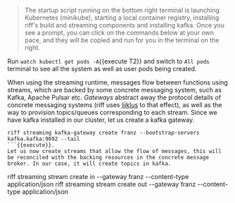 > The startup script running on the bottom right terminal is launching Kubernetes (minikube), starting a local container registry, installing riff's build and streaming components and installing kafka. Once you see a prompt, you can click on the commands below at your own pace, and they will be copied and run for you in the terminal on the right.

Run `watch kubectl get pods -A`{{execute T2}} and switch to `All pods` terminal to see all the system as well as user pods being created.

When using the streaming runtime, messages flow between functions using streams, which are backed by some concrete messaging system, such as Kafka, Apache Pulsar etc. *Gateways* abstract away the protocol details of concrete messaging systems (riff uses [liiklus](https://github.com/bsideup/liiklus) to that effect), as well as the way to provision topics/queues corresponding to each stream.
Since we have kafka installed in our cluster, let us create a kafka gateway.
```
riff streaming kafka-gateway create franz --bootstrap-servers kafka.kafka:9092 --tail
```{{execute}}.
Let us now create streams that allow the flow of messages, this will be reconciled with the backing resources in the concrete message broker. In our case, it will create topics in kafka.
```
riff streaming stream create in  --gateway franz --content-type application/json
riff streaming stream create out --gateway franz --content-type application/json
```{{execute}}
